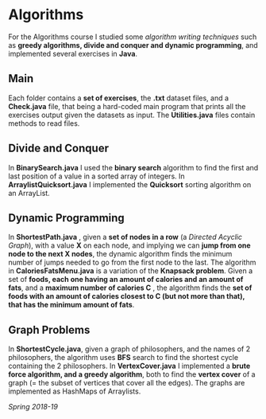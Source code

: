 # Algorithms
For the Algorithms course I studied some *algorithm writing techniques* such as **greedy algorithms, divide and conquer and dynamic programming**, and implemented several exercises in **Java**.

## Main 
Each folder contains a **set of exercises**, the **.txt** dataset files, and a **Check.java** file, that being a hard-coded main program that prints all the exercises output given the datasets as input. The **Utilities.java** files contain methods to read files.

## Divide and Conquer
In **BinarySearch.java** I used the **binary search** algorithm to find the first and last position of a value in a sorted array of integers. In **ArraylistQuicksort.java** I implemented the **Quicksort** sorting algorithm on an ArrayList.

## Dynamic Programming
In **ShortestPath.java** , given a **set of nodes in a row** (a *Directed Acyclic Graph*), with a value **X** on each node, and implying we can **jump from one node to the next X nodes**, the dynamic algorithm finds the minimum number of jumps needed to go from the first node to the last. The algorithm in **CaloriesFatsMenu.java** is a variation of the **Knapsack problem**. Given a set of **foods, each one having an amount of calories and an amount of fats**, and a **maximum number of calories C** , the algorithm finds the **set of foods with an amount of calories closest to C (but not more than that), that has the minimum amount of fats**.

## Graph Problems
In **ShortestCycle.java**, given a graph of philosophers, and the names of 2 philosophers, the algorithm uses **BFS** search to find the shortest cycle containing the 2 philosophers. In **VertexCover.java** I implemented a **brute force algorithm, and a greedy algorithm**, both to find the **vertex cover** of a graph (= the subset of vertices that cover all the edges). The graphs are implemented as HashMaps of Arraylists. 
     
*Spring 2018-19*
